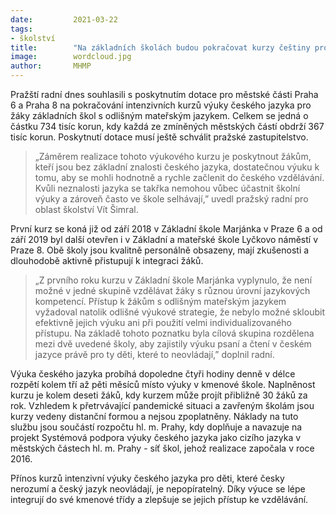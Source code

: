 ```yaml
---
date:         2021-03-22
tags:         
- školství
title:        "Na základních školách budou pokračovat kurzy češtiny pro děti s odlišným mateřským jazykem"
image: 	      wordcloud.jpg
author:       MHMP
---
```


Pražští radní dnes souhlasili s poskytnutím dotace pro městské části Praha 6 a Praha 8 na pokračování intenzivních kurzů výuky českého jazyka pro žáky základních škol s odlišným mateřským jazykem. Celkem se jedná o částku 734 tisíc korun, kdy každá ze zmíněných městských částí obdrží 367 tisíc korun. Poskytnutí dotace musí ještě schválit pražské zastupitelstvo.

> „Záměrem realizace tohoto výukového kurzu je poskytnout žákům, kteří jsou bez základní znalosti českého jazyka, dostatečnou výuku k tomu, aby se mohli hodnotně a rychle začlenit do českého vzdělávání. Kvůli neznalosti jazyka se takřka nemohou vůbec účastnit školní výuky a zároveň často ve škole selhávají,” uvedl pražský radní pro oblast školství Vít Šimral.

První kurz se koná již od září 2018 v Základní škole Marjánka v Praze 6 a od září 2019 byl další otevřen i v Základní a mateřské škole Lyčkovo náměstí v Praze 8. Obě školy jsou kvalitně personálně obsazeny, mají zkušenosti a dlouhodobě aktivně přistupují k integraci žáků.

> „Z prvního roku kurzu v Základní škole Marjánka vyplynulo, že není možné v jedné skupině vzdělávat žáky s různou úrovní jazykových kompetencí. Přístup k žákům s odlišným mateřským jazykem vyžadoval natolik odlišné výukové strategie, že nebylo možné skloubit efektivně jejich výuku ani při použití velmi individualizovaného přístupu. Na základě tohoto poznatku byla cílová skupina rozdělena mezi dvě uvedené školy, aby zajistily výuku psaní a čtení v českém jazyce právě pro ty děti, které to neovládají,” doplnil radní.

Výuka českého jazyka probíhá dopoledne čtyři hodiny denně v délce rozpětí kolem tří až pěti měsíců místo výuky v kmenové škole. Naplněnost kurzu je kolem deseti žáků, kdy kurzem může projít přibližně 30 žáků za rok. Vzhledem k přetrvávající pandemické situaci a zavřeným školám jsou kurzy vedeny distanční formou a nejsou zpoplatněny. Náklady na tuto službu jsou součástí rozpočtu hl. m. Prahy, kdy doplňuje a navazuje na projekt Systémová podpora výuky českého jazyka jako cizího jazyka v městských částech hl. m. Prahy - síť škol, jehož realizace započala v roce 2016.

Přínos kurzů intenzivní výuky českého jazyka pro děti, které česky nerozumí a český jazyk neovládají, je nepopíratelný. Díky výuce se lépe integrují do své kmenové třídy a zlepšuje se jejich přístup ke vzdělávání.
